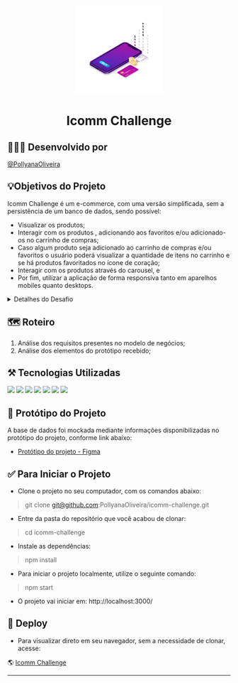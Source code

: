 
<p  align="center"><img  width='200px'  src='https://github.com/PollyanaOliveira/icomm-challenge/blob/main/src/images/readme.gif'  />

<h1  align="center">Icomm Challenge</h1>  </p>

## 👩🏾‍💻 Desenvolvido por

[@PollyanaOliveira](https://github.com/PollyanaOliveira)

## 💡Objetivos do Projeto

Icomm Challenge é um e-commerce, com uma versão simplificada, sem a persistência de um banco de dados, sendo possível:
-   Visualizar os produtos;
-   Interagir com os produtos , adicionando aos favoritos e/ou adicionado-os no carrinho de compras;
-   Caso algum produto seja adicionado ao carrinho de compras e/ou favoritos o usuário poderá visualizar a quantidade de itens no carrinho e se há produtos favoritados no ícone de coração;
-   Interagir com os produtos através do carousel, e
-   Por fim, utilizar a aplicação de forma responsiva tanto em aparelhos mobiles quanto desktops.

<details>
  <summary>Detalhes do Desafio</summary>
  
  # ICOMM Group

  ## O Teste
  
  - Utilize React;
  - Monte a estrutura de dados mock;
  - Utilize alguma lib de slider ou carousel;
  - Faça responsivo;

 ### Diferencial, não obrigatório
  - Crie um controle de estado para o carrinho com context api do React;
  - Faça deploy do app em algum serviço de cloud como netlify, vercel ou github-pages;
</details>

## 🗺️ Roteiro
1. Análise dos requisitos presentes no modelo de negócios;
2. Análise dos elementos do protótipo recebido;

##  ⚒️ Tecnologias Utilizadas
<div>
  <img src="https://img.shields.io/badge/-HTML-E34F26?style=flat-square&logo=html5&logoColor=white">
  <img src="https://img.shields.io/badge/-CSS-1572B6?style=flat-square&logo=css3&logoColor=white">
  <img src="https://img.shields.io/badge/-JavaScript-yellow?style=flat-square&logo=JavaScript&logoColor=white">
  <img src="https://img.shields.io/badge/-React-61DAFB?style=flat-square&logo=React&logoColor=black">
  <img src="https://img.shields.io/badge/-Hooks-61DAFB?style=flat-square&logo=React&logoColor=black">
  <img src="https://img.shields.io/badge/-RTL-61DAFB?style=flat-square&logo=react&logoColor=black">
  <img src="https://img.shields.io/badge/-Git-F05032?style=flat-square&logo=git&logoColor=white">
</div>

## 🎲 Protótipo do Projeto
A base de dados foi mockada mediante informações disponibilizadas no protótipo do projeto, conforme link abaixo:
- [Protótipo do projeto - Figma](https://www.figma.com/file/wkI0KBTW5lcpk3WUoyBJWu/Teste-Frontend?node-id=0%3A1)

## ✅ Para Iniciar o Projeto

 - Clone o projeto no seu computador, com os comandos abaixo: 

> git clone git@github.com:PollyanaOliveira/icomm-challenge.git

 - Entre da pasta do repositório que você acabou de clonar:
 
> cd icomm-challenge

 - Instale as dependências:

> npm install

 - Para iniciar o projeto localmente, utilize o seguinte comando:
 
> npm start
 - O projeto vai iniciar em: http://localhost:3000/

## 🚀 Deploy

- Para visualizar direto em seu navegador, sem a necessidade de clonar, acesse:

🌎 [Icomm Challenge](https://pollyanaoliveira.github.io/icomm-challenge/#/)

---
